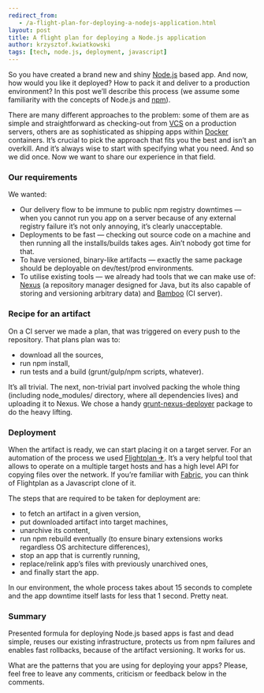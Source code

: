 ```yaml
---
redirect_from:
   - /a-flight-plan-for-deploying-a-nodejs-application.html
layout: post
title: A flight plan for deploying a Node.js application
author: krzysztof.kwiatkowski
tags: [tech, node.js, deployment, javascript]
---
```


So you have created a brand new and shiny [Node.js](https://nodejs.org/) based app. And now, how would you like it
deployed? How to pack it and deliver to a production environment? In this post we’ll describe this process (we
assume some familiarity with the concepts of Node.js and [npm](https://www.npmjs.com/)).

There are many different approaches to the problem: some of them are as simple and straightforward as checking-out from
[VCS](http://en.wikipedia.org/wiki/Revision_control) on a production servers, others are as sophisticated as shipping
apps within [Docker](https://www.docker.com/) containers. It’s crucial to pick the approach that fits you the best and
isn’t an overkill. And it’s always wise to start with specifying what you need. And so we did once. Now we want to share
our experience in that field.

### Our requirements

We wanted:

*   Our delivery flow to be immune to public npm registry downtimes — when you cannot run you app on a server because of
any external registry failure it’s not only annoying, it’s clearly unacceptable.
*   Deployments to be fast — checking out source code on a machine and then running all the installs/builds takes ages.
Ain’t nobody got time for that.
*   To have versioned, binary-like artifacts — exactly the same package should be deployable on dev/test/prod
environments.
*   To utilise existing tools — we already had tools that we can make use of: [Nexus](http://www.sonatype.com/nexus)
(a repository manager designed for Java, but its also capable of storing and versioning arbitrary data) and
[Bamboo](https://www.atlassian.com/software/bamboo) (CI server).


### Recipe for an artifact

On a CI server we made a plan, that was triggered on every push to the repository. That plans plan was to:

*   download all the sources,
*   run npm install,
*   run tests and a build (grunt/gulp/npm scripts, whatever).

It’s all trivial. The next, non-trivial part involved packing the whole thing (including node_modules/ directory, where
all dependencies lives) and uploading it to Nexus. We chose a handy
[grunt-nexus-deployer](https://www.npmjs.com/package/grunt-nexus-deployer) package to do the heavy lifting.

### Deployment

When the artifact is ready, we can start placing it on a target server. For an automation of the process we used
[Flightplan ✈](https://github.com/pstadler/flightplan). It’s a very helpful tool that allows to operate on a multiple
target hosts and has a high level API for copying files over the network. If you’re familiar with
[Fabric](http://www.fabfile.org/), you can think of Flightplan as a Javascript clone of it.

The steps that are required to be taken for deployment are:

*   to fetch an artifact in a given version,
*   put downloaded artifact into target machines,
*   unarchive its content,
*   run npm rebuild eventually (to ensure binary extensions works regardless OS architecture differences),
*   stop an app that is currently running,
*   replace/relink app’s files with previously unarchived ones,
*   and finally start the app.

In our environment, the whole process takes about 15 seconds to complete and the app downtime itself lasts for less that
1 second. Pretty neat.

### Summary

Presented formula for deploying Node.js based apps is fast and dead simple, reuses our existing infrastructure, protects
us from npm failures and enables fast rollbacks, because of the artifact versioning. It works for us.

What are the patterns that you are using for deploying your apps? Please, feel free to leave any comments, criticism or
feedback below in the comments.

